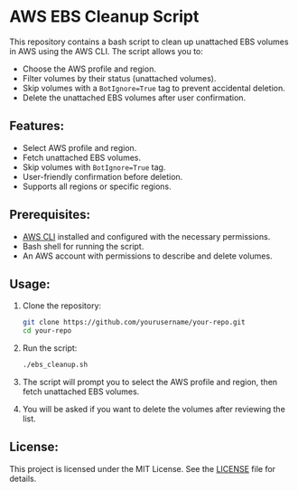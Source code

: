 # AWS EBS Cleanup Script

This repository contains a bash script to clean up unattached EBS volumes in AWS using the AWS CLI. The script allows you to:
- Choose the AWS profile and region.
- Filter volumes by their status (unattached volumes).
- Skip volumes with a `BotIgnore=True` tag to prevent accidental deletion.
- Delete the unattached EBS volumes after user confirmation.

## Features:
- Select AWS profile and region.
- Fetch unattached EBS volumes.
- Skip volumes with `BotIgnore=True` tag.
- User-friendly confirmation before deletion.
- Supports all regions or specific regions.

## Prerequisites:
- [AWS CLI](https://aws.amazon.com/cli/) installed and configured with the necessary permissions.
- Bash shell for running the script.
- An AWS account with permissions to describe and delete volumes.

## Usage:
1. Clone the repository:
    ```bash
    git clone https://github.com/yourusername/your-repo.git
    cd your-repo
    ```
   
2. Run the script:
    ```bash
    ./ebs_cleanup.sh
    ```

3. The script will prompt you to select the AWS profile and region, then fetch unattached EBS volumes.
4. You will be asked if you want to delete the volumes after reviewing the list.

## License:
This project is licensed under the MIT License. See the [LICENSE](LICENSE) file for details.
